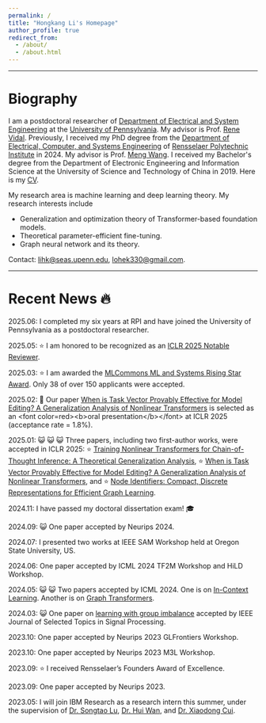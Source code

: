 ```yaml
---
permalink: /
title: "Hongkang Li's Homepage"
author_profile: true
redirect_from: 
  - /about/
  - /about.html
---
```


------

# Biography

I am a postdoctoral researcher of [Department of Electrical and System Engineering]([https://ideas.seas.upenn.edu/](https://www.ese.upenn.edu/)) at the [University of Pennsylvania](https://www.upenn.edu/). My advisor is Prof. [Rene Vidal](https://www.grasp.upenn.edu/people/rene-vidal/). Previously, I received my PhD degree from the [Department of Electrical, Computer, and Systems Engineering](https://ecse.rpi.edu/about) of [Rensselaer Polytechnic Institute](https://www.rpi.edu/) in 2024. My advisor is Prof. [Meng Wang](https://sites.ecse.rpi.edu/~wang/). I received my Bachelor's degree from the Department of Electronic Engineering and Information Science at the University of Science and Technology of China in 2019. Here is my [CV](../lihongkang.github.io/assets/CV.pdf).

My research area is machine learning and deep learning theory. My research interests include
+ Generalization and optimization theory of Transformer-based foundation models.
+ Theoretical parameter-efficient fine-tuning.
+ Graph neural network and its theory.

Contact: lihk@seas.upenn.edu, lohek330@gmail.com.


------
# Recent News 🔥

2025.06: I completed my six years at RPI and have joined the University of Pennsylvania as a postdoctoral researcher. 

2025.05: ⭐ I am honored to be recognized as an [ICLR 2025 Notable Reviewer](https://iclr.cc/Conferences/2025/Reviewers).

2025.03: ⭐ I am awarded the [MLCommons ML and Systems Rising Star Award](https://mlcommons.org/about-us/programs/). Only 38 of over 150 applicants were accepted.

2025.02: 🚀 Our paper [When is Task Vector Provably Effective for Model Editing? A Generalization Analysis of Nonlinear Transformers](https://openreview.net/forum?id=vRvVVb0NAz&referrer=%5BAuthor%20Console%5D(%2Fgroup%3Fid%3DICLR.cc%2F2025%2FConference%2FAuthors%23your-submissions)) is selected as an <font color=red><b>oral presentation</b></font> at ICLR 2025 (acceptance rate = 1.8%). 

2025.01: 😺 😺 😺 Three papers, including two first-author works, were accepted in ICLR 2025: ⭐ [Training Nonlinear Transformers for Chain-of-Thought Inference: A Theoretical Generalization Analysis](https://openreview.net/forum?id=n7n8McETXw&referrer=%5BAuthor%20Console%5D(%2Fgroup%3Fid%3DICLR.cc%2F2025%2FConference%2FAuthors%23your-submissions)), ⭐ [When is Task Vector Provably Effective for Model Editing? A Generalization Analysis of Nonlinear Transformers](https://openreview.net/forum?id=vRvVVb0NAz&referrer=%5BAuthor%20Console%5D(%2Fgroup%3Fid%3DICLR.cc%2F2025%2FConference%2FAuthors%23your-submissions)), and ⭐ [Node Identifiers: Compact, Discrete Representations for Efficient Graph Learning](https://openreview.net/forum?id=t9lS1lX9FQ&referrer=%5BAuthor%20Console%5D(%2Fgroup%3Fid%3DICLR.cc%2F2025%2FConference%2FAuthors%23your-submissions)).

2024.11: I have passed my doctoral dissertation exam! 🎓

2024.09: 😺 One paper accepted by Neurips 2024.

2024.07: I presented two works at IEEE SAM Workshop held at Oregon State University, US. 

2024.06: One paper accepted by ICML 2024 TF2M Workshop and HiLD Workshop.

2024.05: 😺 😺 Two papers accepted by ICML 2024. One is on [In-Context Learning](https://arxiv.org/pdf/2402.15607). Another is on [Graph Transformers](https://arxiv.org/pdf/2406.01977).

2024.03: 😺 One paper on [learning with group imbalance](https://arxiv.org/pdf/2403.07310) accepted by IEEE Journal of Selected Topics in Signal Processing.

2023.10: One paper accepted by Neurips 2023 GLFrontiers Workshop.

2023.10: One paper accepted by Neurips 2023 M3L Workshop.

2023.09: ⭐ I received Rensselaer’s Founders Award of Excellence.

2023.09: One paper accepted by Neurips 2023.

2023.05: I will join IBM Research as a research intern this summer, under the supervision of [Dr. Songtao Lu](https://songtaogithub.github.io/), [Dr. Hui Wan](https://sites.google.com/view/hui-wan), and [Dr. Xiaodong Cui](https://research.ibm.com/people/xiaodong-cui). 



